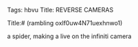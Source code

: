 Tags: hbvu
Title: REVERSE CAMERAS
  
Title:# (rambling oxlf0uw4N71uexhnwo1)  
  
a spider, making a live on the infiniti camera